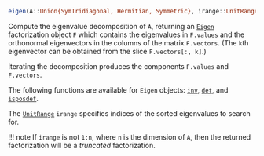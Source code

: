 ```julia
eigen(A::Union{SymTridiagonal, Hermitian, Symmetric}, irange::UnitRange) -> Eigen
```

Compute the eigenvalue decomposition of `A`, returning an [`Eigen`](@ref) factorization object `F` which contains the eigenvalues in `F.values` and the orthonormal eigenvectors in the columns of the matrix `F.vectors`. (The `k`th eigenvector can be obtained from the slice `F.vectors[:, k]`.)

Iterating the decomposition produces the components `F.values` and `F.vectors`.

The following functions are available for `Eigen` objects: [`inv`](@ref), [`det`](@ref), and [`isposdef`](@ref).

The [`UnitRange`](@ref) `irange` specifies indices of the sorted eigenvalues to search for.

!!! note
    If `irange` is not `1:n`, where `n` is the dimension of `A`, then the returned factorization will be a *truncated* factorization.

